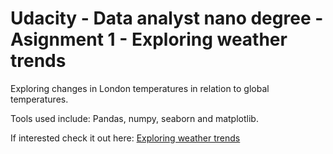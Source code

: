 # Udacity - Data analyst nano degree - Asignment 1 - Exploring weather trends
Exploring changes in London temperatures in relation to global temperatures.

Tools used include: Pandas, numpy, seaborn and matplotlib.

If interested check it out here: <a href="https://github.com/dirkjanbreeuwer/Project-1---Weather-Trends/blob/master/Weather%20trends%20analysis.ipynb">Exploring weather trends</a>
